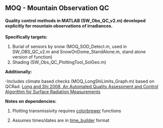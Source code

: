 ## MOQ - Mountain Observation QC

#### Quality control methods in MATLAB (SW_Obs_QC_v2.m) developed explicitly for mountain observations of irradiances. 

__Specifically targets:__

1. Burial of sensors by snow (MOQ_SOD_Detect.m, used in SW_OBS_QC_v2.m and SnowOnDome_StandAlone.m, stand alone version of function)
2. Shading (SW_Obs_QC_PlottingTool_SolGeo.m)

__Additionally:__

-Includes climate based checks (MOQ_LongShiLimits_Graph.m) based on QCRad.
[Long and Shi 2008, An Automated Quality Assessment and Control Algorithm for Surface Radiation Measurements](http://www.arm.gov/publications/tech_reports/doe-sc-arm-tr-074.pdf)

__Notes on dependencies:__

1. Plotting transmissivity requires [colorbrewer](http://www.mathworks.com/matlabcentral/fileexchange/34087-cbrewer---colorbrewer-schemes-for-matlab)
functions

2. Assumes times/dates are in [time_builder](github.com/klapo/time_tools) format
